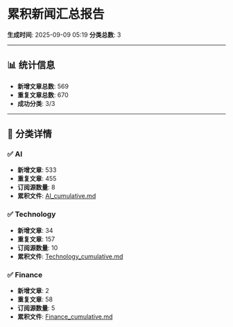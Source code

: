 # 累积新闻汇总报告

**生成时间**: 2025-09-09 05:19
**分类总数**: 3

---

## 📊 统计信息

- **新增文章总数**: 569
- **重复文章总数**: 670
- **成功分类**: 3/3

---

## 📂 分类详情

### ✅ AI
- **新增文章**: 533
- **重复文章**: 455
- **订阅源数量**: 8
- **累积文件**: [AI_cumulative.md](./AI_cumulative.md)

### ✅ Technology
- **新增文章**: 34
- **重复文章**: 157
- **订阅源数量**: 10
- **累积文件**: [Technology_cumulative.md](./Technology_cumulative.md)

### ✅ Finance
- **新增文章**: 2
- **重复文章**: 58
- **订阅源数量**: 5
- **累积文件**: [Finance_cumulative.md](./Finance_cumulative.md)
